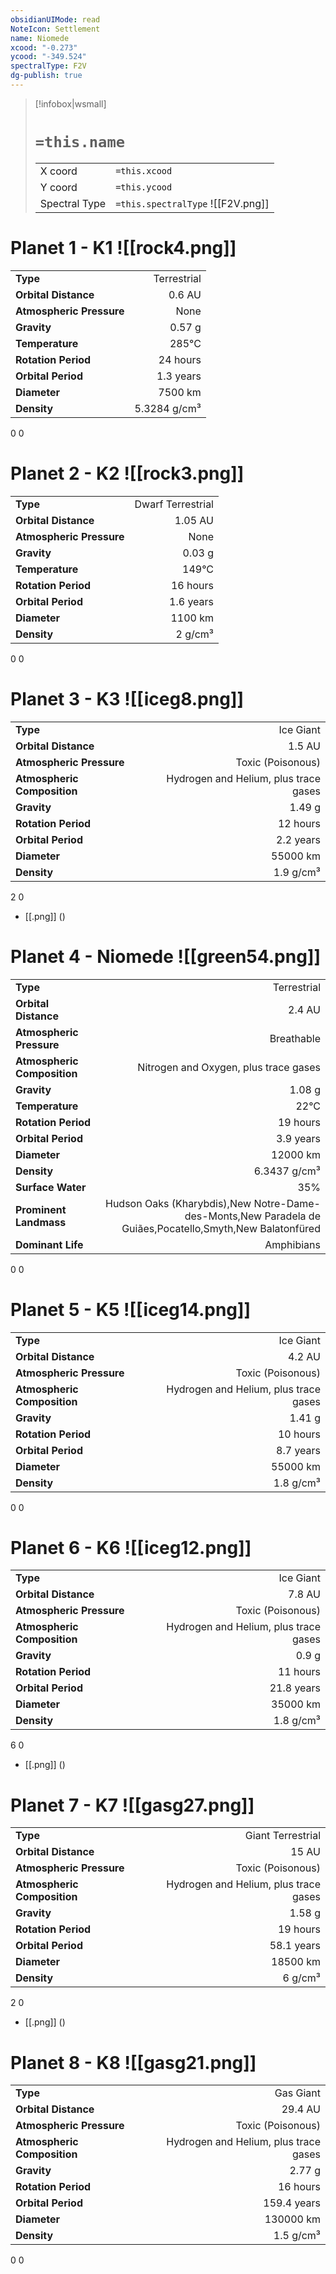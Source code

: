 ```yaml
---
obsidianUIMode: read
NoteIcon: Settlement
name: Niomede
xcood: "-0.273"
ycood: "-349.524"
spectralType: F2V
dg-publish: true
---
```

> [!infobox|wsmall]
> # `=this.name`
> | | |
> | - | - |
> | X coord | `=this.xcood` |
> | Y coord| `=this.ycood` |
> | Spectral Type | `=this.spectralType` ![[F2V.png]] |

# Planet 1 - K1 ![[rock4.png]]
|                             |                           |
| --------------------------- | -------------------------:|
| **Type**                    |             Terrestrial |
| **Orbital Distance**        |   0.6 AU |
| **Atmospheric Pressure**    |       None |
| **Gravity**                 |        0.57 g |
| **Temperature**             |    285°C |
| **Rotation Period**         |  24 hours |
| **Orbital Period** | 1.3 years |
| **Diameter**                |      7500 km | 
| **Density**                 |    5.3284 g/cm³ |



0
0



# Planet 2 - K2 ![[rock3.png]]
|                             |                           |
| --------------------------- | -------------------------:|
| **Type**                    |             Dwarf Terrestrial |
| **Orbital Distance**        |   1.05 AU |
| **Atmospheric Pressure**    |       None |
| **Gravity**                 |        0.03 g |
| **Temperature**             |    149°C |
| **Rotation Period**         |  16 hours |
| **Orbital Period** | 1.6 years |
| **Diameter**                |      1100 km | 
| **Density**                 |    2 g/cm³ |



0
0



# Planet 3 - K3 ![[iceg8.png]]
|                             |                           |
| --------------------------- | -------------------------:|
| **Type**                    |             Ice Giant |
| **Orbital Distance**        |   1.5 AU |
| **Atmospheric Pressure**    |       Toxic (Poisonous) |
| **Atmospheric Composition** |      Hydrogen and Helium, plus trace gases |
| **Gravity**                 |        1.49 g |
| **Rotation Period**         |  12 hours |
| **Orbital Period** | 2.2 years |
| **Diameter**                |      55000 km | 
| **Density**                 |    1.9 g/cm³ |



2
0

- [[.png]]  ()

# Planet 4 - Niomede ![[green54.png]]
|                             |                           |
| --------------------------- | -------------------------:|
| **Type**                    |             Terrestrial |
| **Orbital Distance**        |   2.4 AU |
| **Atmospheric Pressure**    |       Breathable |
| **Atmospheric Composition** |      Nitrogen and Oxygen, plus trace gases |
| **Gravity**                 |        1.08 g |
| **Temperature**             |    22°C |
| **Rotation Period**         |  19 hours |
| **Orbital Period** | 3.9 years |
| **Diameter**                |      12000 km | 
| **Density**                 |    6.3437 g/cm³ |
| **Surface Water**           |           35% | 
| **Prominent Landmass**      |         Hudson Oaks (Kharybdis),New Notre-Dame-des-Monts,New Paradela de Guiães,Pocatello,Smyth,New Balatonfüred | 
| **Dominant Life**           |         Amphibians |



0
0



# Planet 5 - K5 ![[iceg14.png]]
|                             |                           |
| --------------------------- | -------------------------:|
| **Type**                    |             Ice Giant |
| **Orbital Distance**        |   4.2 AU |
| **Atmospheric Pressure**    |       Toxic (Poisonous) |
| **Atmospheric Composition** |      Hydrogen and Helium, plus trace gases |
| **Gravity**                 |        1.41 g |
| **Rotation Period**         |  10 hours |
| **Orbital Period** | 8.7 years |
| **Diameter**                |      55000 km | 
| **Density**                 |    1.8 g/cm³ |



0
0



# Planet 6 - K6 ![[iceg12.png]]
|                             |                           |
| --------------------------- | -------------------------:|
| **Type**                    |             Ice Giant |
| **Orbital Distance**        |   7.8 AU |
| **Atmospheric Pressure**    |       Toxic (Poisonous) |
| **Atmospheric Composition** |      Hydrogen and Helium, plus trace gases |
| **Gravity**                 |        0.9 g |
| **Rotation Period**         |  11 hours |
| **Orbital Period** | 21.8 years |
| **Diameter**                |      35000 km | 
| **Density**                 |    1.8 g/cm³ |



6
0

- [[.png]]  ()

# Planet 7 - K7 ![[gasg27.png]]
|                             |                           |
| --------------------------- | -------------------------:|
| **Type**                    |             Giant Terrestrial |
| **Orbital Distance**        |   15 AU |
| **Atmospheric Pressure**    |       Toxic (Poisonous) |
| **Atmospheric Composition** |      Hydrogen and Helium, plus trace gases |
| **Gravity**                 |        1.58 g |
| **Rotation Period**         |  19 hours |
| **Orbital Period** | 58.1 years |
| **Diameter**                |      18500 km | 
| **Density**                 |    6 g/cm³ |



2
0

- [[.png]]  ()

# Planet 8 - K8 ![[gasg21.png]]
|                             |                           |
| --------------------------- | -------------------------:|
| **Type**                    |             Gas Giant |
| **Orbital Distance**        |   29.4 AU |
| **Atmospheric Pressure**    |       Toxic (Poisonous) |
| **Atmospheric Composition** |      Hydrogen and Helium, plus trace gases |
| **Gravity**                 |        2.77 g |
| **Rotation Period**         |  16 hours |
| **Orbital Period** | 159.4 years |
| **Diameter**                |      130000 km | 
| **Density**                 |    1.5 g/cm³ |



0
0



